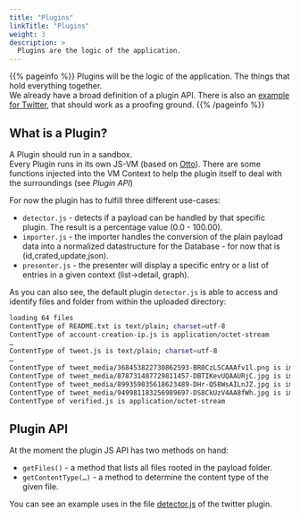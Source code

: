 ```yaml
---
title: "Plugins"
linkTitle: "Plugins"
weight: 3
description: >
  Plugins are the logic of the application.
---
```


{{% pageinfo %}}
Plugins will be the logic of the application. The things that hold everything together.  
We already have a broad definition of a plugin API. There is also an [example for Twitter](https://github.com/meta-view/data-import/tree/master/plugins/twitter.com), that should work as a proofing ground.
{{% /pageinfo %}}

## What is a Plugin?

A Plugin should run in a sandbox.  
Every Plugin runs in its own JS-VM (based on [Otto](https://github.com/robertkrimen/otto)).
There are some functions injected into the VM Context to help the plugin itself to deal with the surroundings (see _Plugin API_)

For now the plugin has to fulfill three different use-cases:

* `detector.js` - detects if a payload can be handled by that specific plugin. The result is a percentage value (0.0 - 100.00).
* `importer.js` - the importer handles the conversion of the plain payload data into a normalized datastructure for the Database - for now that is (id,crated,update,json).
* `presenter.js` - the presenter will display a specific entry or a list of entries in a given context (list->detail, graph).

As you can also see, the default plugin `detector.js` is able to access and identify files and folder from within the uploaded directory:

```bash
loading 64 files
ContentType of README.txt is text/plain; charset=utf-8
ContentType of account-creation-ip.js is application/octet-stream
…
ContentType of tweet.js is text/plain; charset=utf-8
…
ContentType of tweet_media/368453822730862593-BR0CzLSCAAAfv1l.png is image/png
ContentType of tweet_media/878731487729811457-DBTIKevUQAAURjC.jpg is image/jpeg
ContentType of tweet_media/899359035618623489-DHr-Q58WsAILnJZ.jpg is image/jpeg
ContentType of tweet_media/949981183256989697-DS8CkUzV4AA8fWh.jpg is image/jpeg
ContentType of verified.js is application/octet-stream
```

## Plugin API

At the moment the plugin JS API has two methods on hand:  

* `getFiles()` - a method that lists all files rooted in the payload folder.
* `getContentType(…)` - a method to determine the content type of the given file.

You can see an example uses in the file [detector.js](plugins/twitter.com/detector.js) of the twitter plugin.

